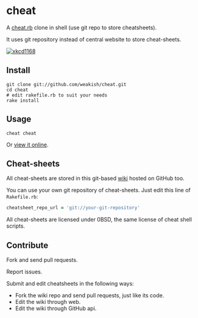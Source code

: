 cheat
=====

A [cheat.rb][] clone in shell (use git repo to store cheatsheets).

[cheat.rb]: http://cheat.errtheblog.com

It uses git repository instead of central website to store cheat-sheets.

[![xkcd1168]](http://xkcd.com/1168/)

[xkcd1168]: http://imgs.xkcd.com/comics/tar.png "xkcd commic 1168 tar bomb"


Install
-------

    git clone git://github.com/weakish/cheat.git
    cd cheat
    # edit rakefile.rb to suit your needs
    rake install


Usage
-----

    cheat cheat

Or [view it online](https://github.com/weakish/cheat/wiki/cheat).

Cheat-sheets
----------

All cheat-sheets are stored in this git-based [wiki](https://github.com/weakish/cheat/wiki) hosted on GitHub too.

You can use your own git repository of cheat-sheets. Just edit this
line of `Rakefile.rb`:

```ruby
cheatsheet_repo_url = 'git://your-git-repository'
```

All cheat-sheets are licensed under 0BSD, the same license of cheat shell scripts.

Contribute
----------

Fork and send pull requests.

Report issues.

Submit and edit cheatsheets in the following ways:

- Fork the wiki repo and send pull requests, just like its code.
- Edit the wiki through web.
- Edit the wiki through GitHub api.
